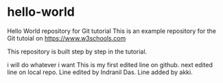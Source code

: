 # hello-world
Hello World repository for Git tutorial
This is an example repository for the Git tutoial on https://www.w3schools.com

This repository is built step by step in the tutorial.


i will do whatever i want
This is my first edited line on github.
next edited line on local repo.
Line edited by Indranil Das.
Line added by akki.

